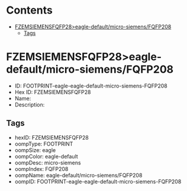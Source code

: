 



Contents
========

* [FZEMSIEMENSFQFP28>eagle-default/micro-siemens/FQFP208](#fzemsiemensfqfp28eagle-defaultmicro-siemensfqfp208)
	* [Tags](#tags)

# FZEMSIEMENSFQFP28>eagle-default/micro-siemens/FQFP208

- ID: FOOTPRINT-eagle-eagle-default-micro-siemens-FQFP208
- Hex ID: FZEMSIEMENSFQFP28
- Name: 
- Description: 

## Tags

- hexID: FZEMSIEMENSFQFP28
- oompType: FOOTPRINT
- oompSize: eagle
- oompColor: eagle-default
- oompDesc: micro-siemens
- oompIndex: FQFP208
- oompName: eagle-default/micro-siemens/FQFP208
- oompID: FOOTPRINT-eagle-eagle-default-micro-siemens-FQFP208
